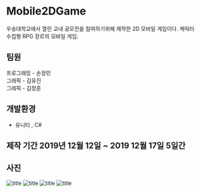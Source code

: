 # Mobile2DGame
우송대학교에서 열린 교내 공모전을 참여하기위해 제작한 2D 모바일 게임이다. 케릭터 수집형 RPG 장르의 모바일 게임.

## 팀원
 프로그래밍 - 손정민  
 그래픽     - 김유진  
 그래픽     - 김정훈

## 개발환경
 - 유니티 , C# 

## 제작 기간 2019년 12월 12일 ~ 2019 12월 17일 5일간 

## 사진

![title](https://github.com/jungmin3834/algorithm/blob/master/image/background.jpg) 
![title](https://github.com/jungmin3834/algorithm/blob/master/image/MainIntro.jpg)
![title](https://github.com/jungmin3834/algorithm/blob/master/image/getCharacter.jpg) 
![title](https://github.com/jungmin3834/algorithm/blob/master/image/character.jpg)
